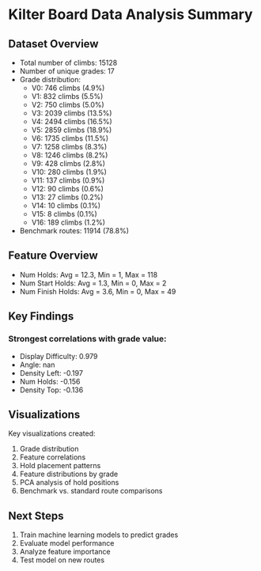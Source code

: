 # Kilter Board Data Analysis Summary

## Dataset Overview

- Total number of climbs: 15128
- Number of unique grades: 17
- Grade distribution:
  - V0: 746 climbs (4.9%)
  - V1: 832 climbs (5.5%)
  - V2: 750 climbs (5.0%)
  - V3: 2039 climbs (13.5%)
  - V4: 2494 climbs (16.5%)
  - V5: 2859 climbs (18.9%)
  - V6: 1735 climbs (11.5%)
  - V7: 1258 climbs (8.3%)
  - V8: 1246 climbs (8.2%)
  - V9: 428 climbs (2.8%)
  - V10: 280 climbs (1.9%)
  - V11: 137 climbs (0.9%)
  - V12: 90 climbs (0.6%)
  - V13: 27 climbs (0.2%)
  - V14: 10 climbs (0.1%)
  - V15: 8 climbs (0.1%)
  - V16: 189 climbs (1.2%)
- Benchmark routes: 11914 (78.8%)

## Feature Overview

- Num Holds: Avg = 12.3, Min = 1, Max = 118
- Num Start Holds: Avg = 1.3, Min = 0, Max = 2
- Num Finish Holds: Avg = 3.6, Min = 0, Max = 49

## Key Findings

### Strongest correlations with grade value:
- Display Difficulty: 0.979
- Angle: nan
- Density Left: -0.197
- Num Holds: -0.156
- Density Top: -0.136

## Visualizations

Key visualizations created:

1. Grade distribution
2. Feature correlations
3. Hold placement patterns
4. Feature distributions by grade
5. PCA analysis of hold positions
6. Benchmark vs. standard route comparisons

## Next Steps

1. Train machine learning models to predict grades
2. Evaluate model performance
3. Analyze feature importance
4. Test model on new routes
